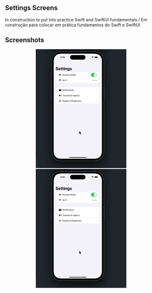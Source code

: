 ## Settings Screens

In construction to put into practice Swift and SwiftUI fundamentals / Em construção para colocar em prática fundamentos do Swift e SwiftUI

## Screenshots

<p align="center">
  <img src="SettingsScreens/.github/images/settingsVideo.gif" alt="Texto Alternativo" width="300">
  <img src="SettingsScreens/.github/images/settingsVideo.gif" alt="Texto Alternativo" width="300">
</p>
